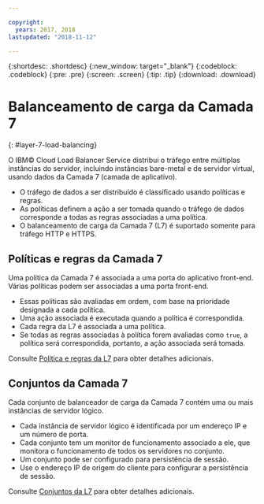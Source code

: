 ```yaml
---

copyright:
  years: 2017, 2018
lastupdated: "2018-11-12"

---
```


{:shortdesc: .shortdesc}
{:new_window: target="_blank"}
{:codeblock: .codeblock}
{:pre: .pre}
{:screen: .screen}
{:tip: .tip}
{:download: .download}

# Balanceamento de carga da Camada 7
{: #layer-7-load-balancing}

O IBM© Cloud Load Balancer Service distribui o tráfego entre múltiplas instâncias do servidor, incluindo instâncias bare-metal e de servidor virtual, usando dados da Camada 7 (camada de aplicativo). 

 * O tráfego de dados a ser distribuído é classificado usando políticas e regras. 
 * As políticas definem a ação a ser tomada quando o tráfego de dados corresponde a todas as regras associadas a uma política.
 * O balanceamento de carga da Camada 7 (L7) é suportado somente para tráfego HTTP e HTTPS.

## Políticas e regras da Camada 7 
Uma política da Camada 7 é associada a uma porta do aplicativo front-end. Várias políticas podem ser associadas a uma porta front-end. 

 * Essas políticas são avaliadas em ordem, com base na prioridade designada a cada política. 
 * Uma ação associada é executada quando a política é correspondida.
 * Cada regra da L7 é associada a uma política. 
 * Se todas as regras associadas à política forem avaliadas como `true`, a política será correspondida, portanto, a ação associada será tomada.

Consulte [Política e regras da L7](/docs/infrastructure/loadbalancer-service?topic=loadbalancer-service-layer-7-policy) para obter detalhes adicionais.

## Conjuntos da Camada 7
Cada conjunto de balanceador de carga da Camada 7 contém uma ou mais instâncias de servidor lógico. 

 * Cada instância de servidor lógico é identificada por um endereço IP e um número de porta. 
 * Cada conjunto tem um monitor de funcionamento associado a ele, que monitora o funcionamento de todos os servidores no conjunto.
 * Um conjunto pode ser configurado para persistência de sessão. 
 * Use o endereço IP de origem do cliente para configurar a persistência de sessão.

Consulte [Conjuntos da L7](/docs/infrastructure/loadbalancer-service?topic=loadbalancer-service-layer-7-pool) para obter detalhes adicionais.
